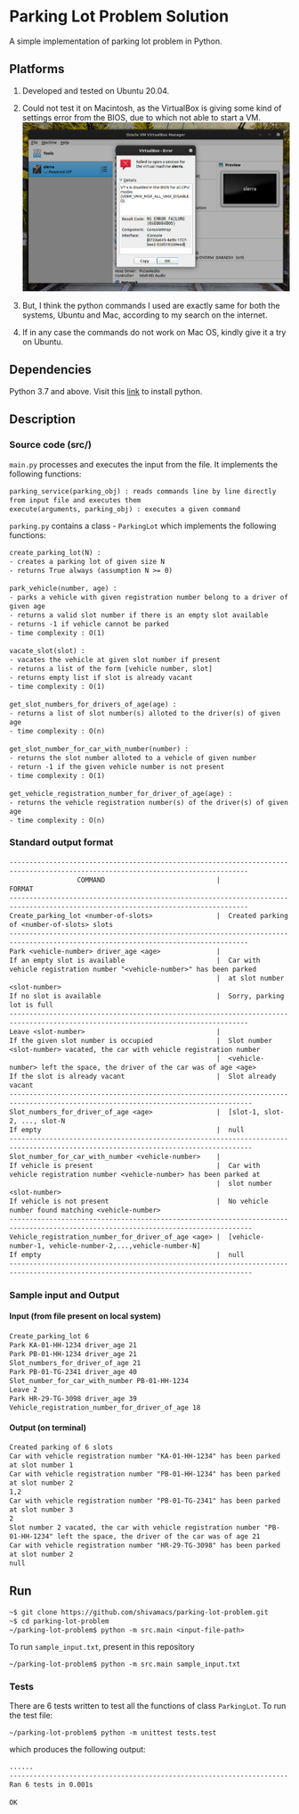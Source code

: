# Parking Lot Problem Solution
A simple implementation of parking lot problem in Python.

## Platforms
1. Developed and tested on Ubuntu 20.04.
2. Could not test it on Macintosh, as the VirtualBox is giving some kind of settings error from the BIOS, due to which not able to start a VM.
   ![error](https://github.com/shivamacs/parking-lot-problem/blob/main/error.png)

3. But, I think the python commands I used are exactly same for both the systems, Ubuntu and Mac, according to my search on the internet.
4. If in any case the commands do not work on Mac OS, kindly give it a try on Ubuntu.

## Dependencies
Python 3.7 and above. Visit this [link](https://www.python.org/downloads/) to install python.

## Description
### Source code (src/)
```main.py``` processes and executes the input from the file. It implements the following functions:
```
parking_service(parking_obj) : reads commands line by line directly from input file and executes them
execute(arguments, parking_obj) : executes a given command
```

```parking.py``` contains a class - ```ParkingLot``` which implements the following functions:
```
create_parking_lot(N) :
- creates a parking lot of given size N
- returns True always (assumption N >= 0)

park_vehicle(number, age) : 
- parks a vehicle with given registration number belong to a driver of given age
- returns a valid slot number if there is an empty slot available
- returns -1 if vehicle cannot be parked
- time complexity : O(1)

vacate_slot(slot) :
- vacates the vehicle at given slot number if present 
- returns a list of the form [vehicle number, slot]
- returns empty list if slot is already vacant
- time complexity : O(1)

get_slot_numbers_for_drivers_of_age(age) :
- returns a list of slot number(s) alloted to the driver(s) of given age
- time complexity : O(n)

get_slot_number_for_car_with_number(number) : 
- returns the slot number alloted to a vehicle of given number
- return -1 if the given vehicle number is not present
- time complexity : O(1)

get_vehicle_registration_number_for_driver_of_age(age) : 
- returns the vehicle registration number(s) of the driver(s) of given age
- time complexity : O(n)
```

### Standard output format
```
----------------------------------------------------------------------------------------------------------------------------------
                 COMMAND                            |                 FORMAT
----------------------------------------------------------------------------------------------------------------------------------
Create_parking_lot <number-of-slots>                |  Created parking of <number-of-slots> slots
----------------------------------------------------------------------------------------------------------------------------------
Park <vehicle-number> driver_age <age>              |  
If an empty slot is available                       |  Car with vehicle registration number "<vehicle-number>" has been parked
                                                    |  at slot number <slot-number>
If no slot is available                             |  Sorry, parking lot is full
----------------------------------------------------------------------------------------------------------------------------------
Leave <slot-number>                                 |
If the given slot number is occupied                |  Slot number <slot-number> vacated, the car with vehicle registration number
                                                    |  <vehicle-number> left the space, the driver of the car was of age <age>
If the slot is already vacant                       |  Slot already vacant 
-----------------------------------------------------------------------------------------------------------------------------------
Slot_numbers_for_driver_of_age <age>                |  [slot-1, slot-2, ..., slot-N
If empty                                            |  null
-----------------------------------------------------------------------------------------------------------------------------------
Slot_number_for_car_with_number <vehicle-number>    |
If vehicle is present                               |  Car with vehicle registration number <vehicle-number> has been parked at 
                                                    |  slot number <slot-number> 
If vehicle is not present                           |  No vehicle number found matching <vehicle-number>
-----------------------------------------------------------------------------------------------------------------------------------
Vehicle_registration_number_for_driver_of_age <age> |  [vehicle-number-1, vehicle-number-2,...,vehicle-number-N]
If empty                                            |  null
-----------------------------------------------------------------------------------------------------------------------------------
```
### Sample input and Output
#### Input (from file present on local system)
```
Create_parking_lot 6
Park KA-01-HH-1234 driver_age 21
Park PB-01-HH-1234 driver_age 21
Slot_numbers_for_driver_of_age 21
Park PB-01-TG-2341 driver_age 40
Slot_number_for_car_with_number PB-01-HH-1234
Leave 2
Park HR-29-TG-3098 driver_age 39
Vehicle_registration_number_for_driver_of_age 18
```

#### Output (on terminal)
```
Created parking of 6 slots
Car with vehicle registration number "KA-01-HH-1234" has been parked at slot number 1
Car with vehicle registration number "PB-01-HH-1234" has been parked at slot number 2
1,2
Car with vehicle registration number "PB-01-TG-2341" has been parked at slot number 3
2
Slot number 2 vacated, the car with vehicle registration number "PB-01-HH-1234" left the space, the driver of the car was of age 21
Car with vehicle registration number "HR-29-TG-3098" has been parked at slot number 2
null
```

## Run
```
~$ git clone https://github.com/shivamacs/parking-lot-problem.git
~$ cd parking-lot-problem
~/parking-lot-problem$ python -m src.main <input-file-path>
```
To run ```sample_input.txt```, present in this repository
```
~/parking-lot-problem$ python -m src.main sample_input.txt 
```

### Tests
There are 6 tests written to test all the functions of class ```ParkingLot```. To run the test file:
```
~/parking-lot-problem$ python -m unittest tests.test
```
which produces the following output:
```
......
----------------------------------------------------------------------
Ran 6 tests in 0.001s

OK
```
